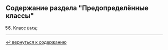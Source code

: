 ## Содержание раздела "Предопределённые классы"
56. Класс `Date`;

<hr>

[↩️ вернуться к содержанию](https://github.com/kondaaakov/study-php-oop#содержание)